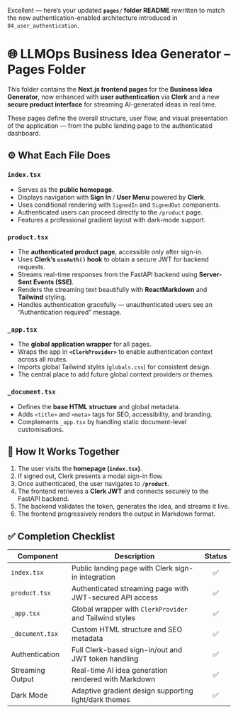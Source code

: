 Excellent — here’s your updated **`pages/` folder README** rewritten to match the new authentication-enabled architecture introduced in `04_user_authentication`.


# 🌐 LLMOps Business Idea Generator – Pages Folder

This folder contains the **Next.js frontend pages** for the **Business Idea Generator**, now enhanced with **user authentication** via **Clerk** and a new **secure product interface** for streaming AI-generated ideas in real time.

These pages define the overall structure, user flow, and visual presentation of the application — from the public landing page to the authenticated dashboard.

## ⚙️ What Each File Does

### `index.tsx`

* Serves as the **public homepage**.
* Displays navigation with **Sign In** / **User Menu** powered by **Clerk**.
* Uses conditional rendering with `SignedIn` and `SignedOut` components.
* Authenticated users can proceed directly to the `/product` page.
* Features a professional gradient layout with dark-mode support.

### `product.tsx`

* The **authenticated product page**, accessible only after sign-in.
* Uses **Clerk’s `useAuth()` hook** to obtain a secure JWT for backend requests.
* Streams real-time responses from the FastAPI backend using **Server-Sent Events (SSE)**.
* Renders the streaming text beautifully with **ReactMarkdown** and **Tailwind** styling.
* Handles authentication gracefully — unauthenticated users see an “Authentication required” message.

### `_app.tsx`

* The **global application wrapper** for all pages.
* Wraps the app in **`<ClerkProvider>`** to enable authentication context across all routes.
* Imports global Tailwind styles (`globals.css`) for consistent design.
* The central place to add future global context providers or themes.

### `_document.tsx`

* Defines the **base HTML structure** and global metadata.
* Adds `<title>` and `<meta>` tags for SEO, accessibility, and branding.
* Complements `_app.tsx` by handling static document-level customisations.

## 🧩 How It Works Together

1. The user visits the **homepage (`index.tsx`)**.
2. If signed out, Clerk presents a modal sign-in flow.
3. Once authenticated, the user navigates to **`/product`**.
4. The frontend retrieves a **Clerk JWT** and connects securely to the FastAPI backend.
5. The backend validates the token, generates the idea, and streams it live.
6. The frontend progressively renders the output in Markdown format.

## ✅ Completion Checklist

| Component        | Description                                              | Status |
| ---------------- | -------------------------------------------------------- | :----: |
| `index.tsx`      | Public landing page with Clerk sign-in integration       |    ✅   |
| `product.tsx`    | Authenticated streaming page with JWT-secured API access |    ✅   |
| `_app.tsx`       | Global wrapper with `ClerkProvider` and Tailwind styles  |    ✅   |
| `_document.tsx`  | Custom HTML structure and SEO metadata                   |    ✅   |
| Authentication   | Full Clerk-based sign-in/out and JWT token handling      |    ✅   |
| Streaming Output | Real-time AI idea generation rendered with Markdown      |    ✅   |
| Dark Mode        | Adaptive gradient design supporting light/dark themes    |    ✅   |
